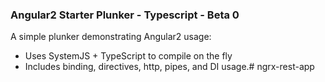 ### Angular2 Starter Plunker - Typescript - Beta 0

A simple plunker demonstrating Angular2 usage:
- Uses SystemJS + TypeScript to compile on the fly
- Includes binding, directives, http, pipes, and DI usage.# ngrx-rest-app
